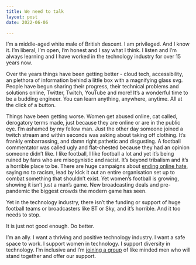 ```yaml
---
title: We need to talk
layout: post
date: 2022-06-06

---
```


I’m a middle-aged white male of British descent. I am privileged. And I know it. I’m liberal, I’m open, I’m honest and I say what I think. I listen and I’m always learning and I have worked in the technology industry for over 15 years now.

Over the years things have been getting better - cloud tech, accessibility, an plethora of information behind a little box with a magnifying glass svg. People have begun sharing their progress, their technical problems and solutions online, Twitter, Twitch, YouTube and more! It’s a wonderful time to be a budding engineer. You can learn anything, anywhere, anytime. All at the click of a button.

Things have been getting worse. Women get abused online, cat called, derogatory terms made, just because they are online or are in the public eye. I’m ashamed by my fellow man. Just the other day someone joined a twitch stream and within seconds was asking about taking off clothing. It’s frankly embarrassing, and damn right pathetic and disgusting. A football commentator was called ugly and flat-chested because they had an opinion someone didn’t like. I like football, I like football a lot and yet it’s being ruined by fans who are misogynistic and racist. It’s beyond tribalism and it’s a horrible place to be. There are huge campaigns about [ending online hate](https://youtu.be/D2Hc8bxrf0k), saying no to racism, lead by kick it out an entire organisation set up to combat something that shouldn’t exist. Yet women’s football is growing, showing it isn’t just a man’s game. New broadcasting deals and pre-pandemic the biggest crowds the modern game has seen.

Yet in the technology industry, there isn’t the funding or support of huge football teams or broadcasters like BT or Sky, and it’s horrible. And it too needs to stop.

It is just not good enough. Do better.

I’m an ally. I want a thriving and positive technology industry. I want a safe space to work. I support women in technology. I support diversity in technology. I’m inclusive and I’m [joining a group](https://unbreak.tech/) of like minded men who will stand together and offer our support.
